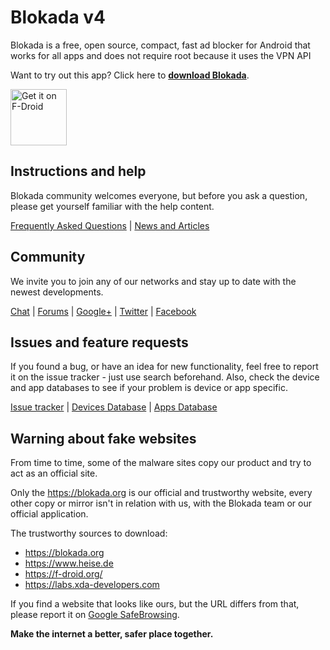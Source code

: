 # Blokada v4

Blokada is a free, open source, compact, fast ad blocker for Android that works for all apps and does not require root because it uses the VPN API

Want to try out this app? Click here to **[download Blokada](http://go.blokada.org/download_section)**.

<a href="https://c-droid.org/packages/org.blokada.alarm/" target="_blank">
<img src="https://fdroid.gitlab.io/artwork/badge/get-it-on.png" alt="Get it on F-Droid" height="90"/></a>

## Instructions and help

Blokada community welcomes everyone, but before you ask a question, please get yourself familiar with the help content.

[Frequently Asked Questions](http://go.blokada.org/faq) | [News and Articles](http://go.blokada.org/blog)

## Community

We invite you to join any of our networks and stay up to date with the newest developments.

[Chat](http://go.blokada.org/chat) | [Forums](http://go.blokada.org/forum) | [Google+](http://go.blokada.org/social_gplus) | [Twitter](http://go.blokada.org/social_twitter) | [Facebook](http://go.blokada.org/social_facebook) 

## Issues and feature requests

If you found a bug, or have an idea for new functionality, feel free to report it on the issue tracker - just use search beforehand. Also, check the device and app databases to see if your problem is device or app specific.

[Issue tracker](http://go.blokada.org/issue) | [Devices Database](http://go.blokada.org/issue_device) | [Apps Database](http://go.blokada.org/issue_app)


## Warning about fake websites

From time to time, some of the malware sites copy our product and try to act as an official site.

Only the https://blokada.org is our official and trustworthy website, every other copy or mirror isn't in relation with us, with the Blokada team or our official application.

The trustworthy sources to download:
- https://blokada.org
- https://www.heise.de
- https://f-droid.org/
- https://labs.xda-developers.com

If you find a website that looks like ours, but the URL differs from that, please report it on [Google SafeBrowsing](https://safebrowsing.google.com/safebrowsing/report_phish).

**Make the internet a better, safer place together.**
